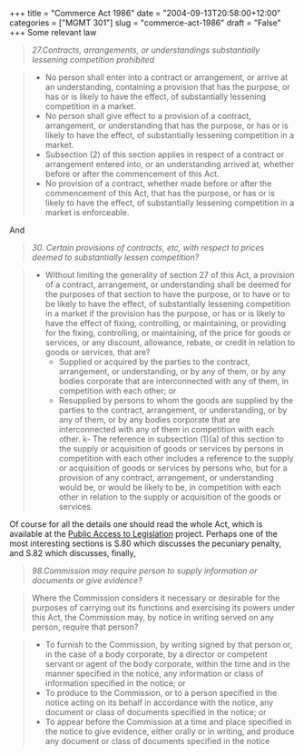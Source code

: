 +++
title = "Commerce Act 1986"
date = "2004-09-13T20:58:00+12:00"
categories = ["MGMT 301"]
slug = "commerce-act-1986"
draft = "False"
+++
Some relevant law

> _27.Contracts, arrangements, or understandings substantially
lessening competition prohibited_ 

>-  No person shall enter into a 
contract or arrangement, or arrive
at an understanding, containing a provision that has the
purpose, or has or is likely to have the effect, of substantially lessening
competition in a market.
>- No person shall give effect to a provision of a contract,
arrangement, or understanding that has the purpose, or has or is
likely to have the effect, of substantially lessening competition
in a market.
>- Subsection (2) of this section applies in respect of a
contract or arrangement entered into, or an understanding arrived at, whether
before or after the commencement of this Act.
>- No provision of a contract, whether made before or after the
commencement of this Act, that has the purpose, or has or is likely
to have the effect, of substantially lessening competition in a
market is enforceable.

And

> _30. Certain provisions of contracts, etc, with respect to
prices deemed to substantially lessen competition?_

>- Without limiting the generality of section 27 of this Act, a
provision of a contract, arrangement, or understanding shall be
deemed for the purposes of that section to have the purpose, or to
have or to be likely to have the effect, of substantially lessening
competition in a market if the provision has the purpose, or has
or is likely to have the effect of fixing, controlling, or
maintaining, or providing for the fixing, controlling, or
maintaining, of the price for goods or services, or any discount,
allowance, rebate, or credit in relation to goods or services, that
are?
>	- Supplied or acquired by the parties to the contract,
arrangement, or understanding, or by any of them, or by any bodies
corporate that are interconnected with any of them, in
competition with each other; or
>	- Resupplied by persons to whom the goods are supplied by the
parties to the contract, arrangement, or understanding, or by any of
them, or by any bodies corporate that are interconnected with any
of them in competition with each other.
>	k- The reference in subsection (1)(a) of this section to the
supply or acquisition of goods or services by persons in
competition with each other includes a reference to the supply or
acquisition of goods or services by persons who, but for a
provision of any contract, arrangement, or understanding would be,
or would be likely to be, in competition with each other in relation
to the supply or acquisition of the goods or services.

Of course for all the details one should read the whole Act, which is
available at
the
[Public Access to Legislation](http://web-beta.archive.org/web/20040402021826/http://www.pco.parliament.govt.nz/pal/) project.
Perhaps one of the most interesting sections is S.80 which discusses
the pecuniary penalty, and S.82 which discusses, finally,

> _98.Commission may require person to supply information or
documents or give evidence?_

> Where the Commission considers it necessary or desirable for the
purposes of carrying out its functions and exercising its powers
under this Act, the Commission may, by notice in writing served on
any person, require that person?

>- To furnish to the Commission, by writing signed by that person
or, in the case of a body corporate, by a director or competent
servant or agent of the body corporate, within the time and in the
manner specified in the notice, any information or class of
information specified in the notice; or
>- To produce to the Commission, or to a person specified in the
notice acting on its behalf in accordance with the notice, any
document or class of documents specified in the notice; or
>- To appear before the Commission at a time and place specified in
the notice to give evidence, either orally or in writing, and produce
any document or class of documents specified in the notice

